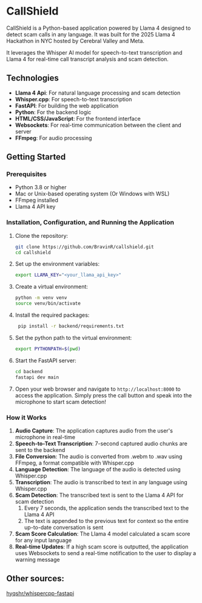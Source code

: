 # CallShield
CallShield is a Python-based application powered by Llama 4 designed to detect scam calls in any language.
It was built for the 2025 Llama 4 Hackathon in NYC hosted by Cerebral Valley and Meta.

It leverages the Whisper AI model for speech-to-text transcription and Llama 4 for real-time call transcript analysis and scam detection.

## Technologies
- **Llama 4 Api**: For natural language processing and scam detection
- **Whisper.cpp**: For speech-to-text transcription
- **FastAPI**: For building the web application
- **Python**: For the backend logic
- **HTML/CSS/JavaScript**: For the frontend interface
- **Websockets**: For real-time communication between the client and server
- **FFmpeg**: For audio processing

## Getting Started
### Prerequisites
- Python 3.8 or higher
- Mac or Unix-based operating system (Or Windows with WSL)
- FFmpeg installed
- Llama 4 API key

### Installation, Configuration, and Running the Application
1. Clone the repository:
   ```bash
   git clone https://github.com/BravinR/callshield.git
   cd callshield
    ```
2. Set up the environment variables:
   ```bash
   export LLAMA_KEY="<your_llama_api_key>"
   ```
3. Create a virtual environment:
   ```bash
   python -m venv venv
   source venv/bin/activate
   ```
4. Install the required packages:
   ```bash
    pip install -r backend/requirements.txt
    ```
5. Set the python path to the virtual environment:
   ```bash
   export PYTHONPATH=$(pwd)
   ```
6. Start the FastAPI server:
   ```bash
   cd backend
   fastapi dev main
    ```
7. Open your web browser and navigate to `http://localhost:8000` to access the application. Simply press the call button and speak into the microphone to start scam detection!

### How it Works
1. **Audio Capture**: The application captures audio from the user's microphone in real-time
2. **Speech-to-Text Transcription**: 7-second captured audio chunks are sent to the backend
3. **File Conversion**: The audio is converted from .webm to .wav using FFmpeg, a format compatible with Whisper.cpp
4. **Language Detection**: The language of the audio is detected using Whisper.cpp
5. **Transcription**: The audio is transcribed to text in any language using Whisper.cpp
6. **Scam Detection**: The transcribed text is sent to the Llama 4 API for scam detection
   1. Every 7 seconds, the application sends the transcribed text to the Llama 4 API
   2. The text is appended to the previous text for context so the entire up-to-date conversation is sent
7. **Scam Score Calculation**: The Llama 4 model calculated a scam score for any input language
8. **Real-time Updates**: If a high scam score is outputted, the application uses Websockets to send a real-time notification to the user to display a warning message

## Other sources:
[hyqshr/whispercpp-fastapi](https://github.com/hyqshr/whispercpp-fastapi)
